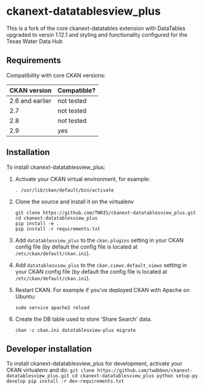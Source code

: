 # ckanext-datatablesview_plus

This is a fork of the core ckanext-datatables extension with DataTables upgraded to 
versin 1.12.1 and styling and functionality configured for the Texas Water Data Hub


## Requirements

Compatibility with core CKAN versions:

| CKAN version    | Compatible?   |
| --------------- | ------------- |
| 2.6 and earlier | not tested    |
| 2.7             | not tested    |
| 2.8             | not tested    |
| 2.9             | yes           |

## Installation

To install ckanext-datatablesview_plus:

1. Activate your CKAN virtual environment, for example:

     ```
     . /usr/lib/ckan/default/bin/activate
     ```
     
2. Clone the source and install it on the virtualenv

    ```
    git clone https://github.com/TNRIS/ckanext-datatablesview_plus.git
    cd ckanext-datatablesview_plus
    pip install -e .
    pip install -r requirements.txt
    ```
3. Add `datatablesview_plus` to the `ckan.plugins` setting in your CKAN
   config file (by default the config file is located at
   `/etc/ckan/default/ckan.ini`).

4. Add `datatablesview_plus` to the `ckan.ciews.default_views` setting in your CKAN
   config file (by default the config file is located at
   `/etc/ckan/default/ckan.ini`).


5. Restart CKAN. For example if you've deployed CKAN with Apache on Ubuntu:
    ```
    sudo service apache2 reload
    ```

6. Create the DB table used to store 'Share Search' data.

    ```
    ckan -c ckan.ini datatablesview-plus migrate
    ```

## Developer installation

To install ckanext-datatablesview_plus for development, activate your CKAN virtualenv and
do:
    ```
    git clone https://github.com/twdbben/ckanext-datatablesview_plus.git
    cd ckanext-datatablesview_plus
    python setup.py develop
    pip install -r dev-requirements.txt
    ```
